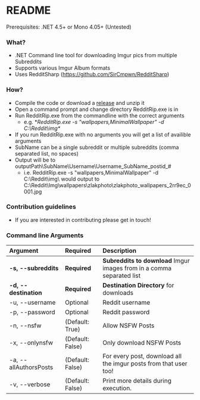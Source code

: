 # README #

Prerequisites: .NET 4.5+ or Mono 4.05+ (Untested)

### What? ###

* .NET Command line tool for downloading Imgur pics from multiple Subreddits
* Supports various Imgur Album formats
* Uses RedditSharp (https://github.com/SirCmpwn/RedditSharp)

### How? ###

* Compile the code or download a [release](https://github.com/W1R3D-Code/RedditRip/releases) and unzip it
* Open a command prompt and change directory RedditRip.exe is in
* Run RedditRip.exe from the commandline with the correct arguments
  * e.g. **RedditRip.exe -s "wallpapers,MinimalWallpaper" -d C:\Reddit\img\**
* If you run RedditRip.exe with no arguments you will get a list of availible arguments
* SubName can be a single subreddit or multiple subreddits (comma separated list, no spaces)
* Output will be to outputPath\SubName\Username\Username_SubName_postid_#
  * i.e. RedditRip.exe -s "wallpapers,MinimalWallpaper" -d C:\Reddit\img\ would output to C:\Reddit\Img\wallpapers\zlakphoto\zlakphoto_wallpapers_2rr9ec_0001.jpg


### Contribution guidelines ###

* If you are interested in contributing please get in touch!

### Command line Arguments ###

|Argument|Required|Description
|:-------|:-------|:---------|
|**-s, --subreddits**		|**Required**	|**Subreddits to download** Imgur images from in a comma separated list|
|**-d, --destination**		|**Required**	|**Destination Directory** for downloads|
|-u, --username			|Optional	|Reddit username|
|-p, --password			|Optional	|Reddit password|
|-n, --nsfw				|(Default: True) |	Allow NSFW Posts|
|-x, --onlynsfw			|(Default: False)|	Only download NSFW Posts|
|-a, --allAuthorsPosts  |(Default: False)|	For every post, download all the imgur posts from that user too!|
|-v, --verbose  		|(Default: False)|	Print more details during execution.|
